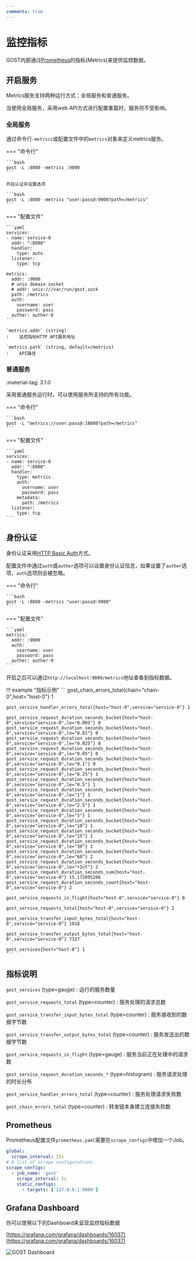 ```yaml
---
comments: true
---
```


# 监控指标

GOST内部通过[Prometheus](https://prometheus.io/)的指标(Metrics)来提供监控数据。

## 开启服务

Metrics服务支持两种运行方式：全局服务和普通服务。

当使用全局服务，采用web API方式进行配置重载时，服务将不受影响。

### 全局服务

通过命令行`-metrics`或配置文件中的`metrics`对象来定义metrics服务。

=== "命令行"

	```bash
	gost -L :8080 -metrics :9000
	```

	开启认证并设置选项

	```bash
	gost -L :8080 -metrics "user:pass@:9000?path=/metrics"
	```

=== "配置文件"

    ```yaml
	services:
	- name: service-0
	  addr: ":8080"
	  handler:
		type: auto
	  listener:
		type: tcp

	metrics:
	  addr: :9000
	  # unix domain socket
	  # addr: unix:///var/run/gost.sock
	  path: /metrics
	  auth:
	    username: user
		password: pass
	  auther: auther-0
	```

	`metrics.addr` (string)
	:    监控指标HTTP API服务地址

	`metrics.path` (string, default=/metrics)
	:    API路径

### 普通服务

:material-tag: 3.1.0

采用普通服务运行时，可以使用服务所支持的所有功能。

=== "命令行"

    ```bash
	gost -L "metrics://user:pass@:18080?path=/metrics"
	```

=== "配置文件"

    ```yaml
	services:
	- name: service-0
	  addr: ":8080"
	  handler:
		type: metrics
		auth:
		  username: user
		  password: pass
		metadata:
		  path: /metrics
	  listener:
		type: tcp
	```

## 身份认证

身份认证采用[HTTP Basic Auth](https://en.wikipedia.org/wiki/Basic_access_authentication)方式。

配置文件中通过`auth`或`auther`选项可以设置身份认证信息，如果设置了`auther`选项，`auth`选项则会被忽略。

=== "命令行"

    ```bash
    gost -L :8080 -metrics "user:pass@:9000"
    ```

=== "配置文件"

    ```yaml
    metrics:
      addr: :9000
      auth:
        username: user
        password: pass
      auther: auther-0
    ```

开启之后可以通过`http://localhost:9000/metrics`地址查看到指标数据。

!!! example "指标示例"
    ```
    gost_chain_errors_total{chain="chain-0",host="host-0"} 1

	gost_service_handler_errors_total{host="host-0",service="service-0"} 1

	gost_service_request_duration_seconds_bucket{host="host-0",service="service-0",le="0.005"} 0
	gost_service_request_duration_seconds_bucket{host="host-0",service="service-0",le="0.01"} 0
	gost_service_request_duration_seconds_bucket{host="host-0",service="service-0",le="0.025"} 0
	gost_service_request_duration_seconds_bucket{host="host-0",service="service-0",le="0.05"} 0
	gost_service_request_duration_seconds_bucket{host="host-0",service="service-0",le="0.1"} 0
	gost_service_request_duration_seconds_bucket{host="host-0",service="service-0",le="0.25"} 1
	gost_service_request_duration_seconds_bucket{host="host-0",service="service-0",le="0.5"} 1
	gost_service_request_duration_seconds_bucket{host="host-0",service="service-0",le="1"} 1
	gost_service_request_duration_seconds_bucket{host="host-0",service="service-0",le="2.5"} 1
	gost_service_request_duration_seconds_bucket{host="host-0",service="service-0",le="5"} 1
	gost_service_request_duration_seconds_bucket{host="host-0",service="service-0",le="10"} 1
	gost_service_request_duration_seconds_bucket{host="host-0",service="service-0",le="15"} 1
	gost_service_request_duration_seconds_bucket{host="host-0",service="service-0",le="30"} 2
	gost_service_request_duration_seconds_bucket{host="host-0",service="service-0",le="60"} 2
	gost_service_request_duration_seconds_bucket{host="host-0",service="service-0",le="+Inf"} 2
	gost_service_request_duration_seconds_sum{host="host-0",service="service-0"} 15.172895206
	gost_service_request_duration_seconds_count{host="host-0",service="service-0"} 2

	gost_service_requests_in_flight{host="host-0",service="service-0"} 0

	gost_service_requests_total{host="host-0",service="service-0"} 2

	gost_service_transfer_input_bytes_total{host="host-0",service="service-0"} 1018

	gost_service_transfer_output_bytes_total{host="host-0",service="service-0"} 7327

	gost_services{host="host-0"} 1
	```

## 指标说明

`gost_services` (type=gauge)
:    运行的服务数量

`gost_service_requests_total` (type=counter)
:    服务处理的请求总数

`gost_service_transfer_input_bytes_total` (type=counter)
:    服务接收到的数据字节数

`gost_service_transfer_output_bytes_total` (type=counter)
:    服务发送出的数据字节数

`gost_service_requests_in_flight` (type=gauge)
:    服务当前正在处理中的请求数

`gost_service_request_duration_seconds_*` (type=histogram)
:    服务请求处理的时长分布

`gost_service_handler_errors_total` (type=counter)
:    服务处理请求失败数

`gost_chain_errors_total` (type=counter)
:    转发链本身建立连接失败数

## Prometheus

Prometheus配置文件`prometheus.yaml`需要在`scrape_configs`中增加一个Job。

```yaml hl_lines="5 6 7 8"
global:
  scrape_interval: 15s 
# A list of scrape configurations.
scrape_configs:
  - job_name: 'gost'
    scrape_interval: 5s
    static_configs:
      - targets: ['127.0.0.1:9000']
```

## Grafana Dashboard

你可以使用以下的Dashboard来呈现监控指标数据

[https://grafana.com/grafana/dashboards/16037](https://grafana.com/grafana/dashboards/16037)

![GOST Dashboard](../images/dashboard.png)